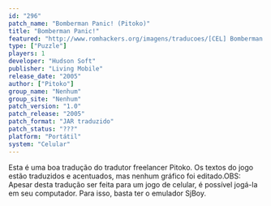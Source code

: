 ```yaml
---
id: "296"
patch_name: "Bomberman Panic! (Pitoko)"
title: "Bomberman Panic!"
featured: "http://www.romhackers.org/imagens/traducoes/[CEL] Bomberman Panic! - Pitoko - 1.png"
type: ["Puzzle"]
players: 1
developer: "Hudson Soft"
publisher: "Living Mobile"
release_date: "2005"
author: ["Pitoko"]
group_name: "Nenhum"
group_site: "Nenhum"
patch_version: "1.0"
patch_release: "2005"
patch_format: "JAR traduzido"
patch_status: "???"
platform: "Portátil"
system: "Celular"
---
```


Esta é uma boa tradução do tradutor freelancer Pitoko. Os textos do jogo estão traduzidos e acentuados, mas nenhum gráfico foi editado.OBS: Apesar desta tradução ser feita para um jogo de celular, é possível jogá-la em seu computador. Para isso, basta ter o emulador SjBoy.
